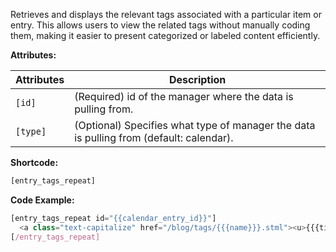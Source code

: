 Retrieves and displays the relevant tags associated with a particular item or entry. This allows users to view the related tags without manually coding them, making it easier to present categorized or labeled content efficiently.

**Attributes:**

**Attributes** | **Description** 
:--- | ---
```[id]```| (Required) id of the manager where the data is pulling from.
```[type]```| (Optional) Specifies what type of manager the data is pulling from (default: calendar).

**Shortcode:**
 
```js
[entry_tags_repeat]
```

**Code Example:**

```js
[entry_tags_repeat id="{{calendar_entry_id}}"]
  <a class="text-capitalize" href="/blog/tags/{{{name}}}.stml"><u>{{{title}}}</u></a>
[/entry_tags_repeat]
```